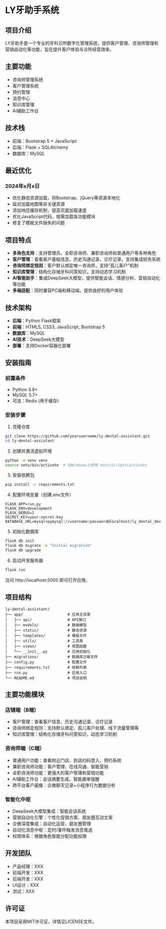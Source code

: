 # LY牙助手系统

## 项目介绍
LY牙助手是一个专业的牙科诊所数字化管理系统，提供客户管理、咨询师管理和营销自动化等功能，旨在提升客户体验与诊所经营效率。

## 主要功能
- 咨询师管理系统
- 客户管理系统
- 预约管理
- 消息中心
- 知识库管理
- AI辅助工作台

## 技术栈
- 前端：Bootstrap 5 + JavaScript
- 后端：Flask + SQLAlchemy
- 数据库：MySQL

## 最近优化

### 2024年x月x日
- 优化静态资源加载，将Bootstrap、jQuery等资源本地化
- 延迟加载地图等非关键资源
- 添加响应缓存机制，提高页面加载速度
- 优化JavaScript代码，按需加载各功能模块
- 修复了模板文件缺失的问题

## 项目特点

- **多角色支持**：支持管理员、全职咨询师、兼职咨询师和普通用户等多种角色
- **客户管理**：查看客户基础信息、历史沟通记录、诊疗记录，支持集成财务系统
- **咨询师绑定规则**：客户默认绑定唯一咨询师，支持"孤儿客户"机制
- **知识库管理**：结构化存储牙科问答知识，支持动态学习机制
- **AI智能助手**：集成DeepSeek大模型，提供智能会话、情感分析、营销自动化等功能
- **多端适配**：同时兼容PC端和移动端，提供良好的用户体验

## 技术架构

- **后端**：Python Flask框架
- **前端**：HTML5, CSS3, JavaScript, Bootstrap 5
- **数据库**：MySQL
- **AI技术**：DeepSeek大模型
- **部署**：支持Docker容器化部署

## 安装指南

### 前置条件

- Python 3.8+
- MySQL 5.7+
- 可选：Redis (用于缓存)

### 安装步骤

1. 克隆仓库

```bash
git clone https://github.com/yourusername/ly-dental-assistant.git
cd ly-dental-assistant
```

2. 创建并激活虚拟环境

```bash
python -m venv venv
source venv/bin/activate  # 在Windows上使用 venv\Scripts\activate
```

3. 安装依赖包

```bash
pip install -r requirements.txt
```

4. 配置环境变量（创建.env文件）

```
FLASK_APP=run.py
FLASK_ENV=development
FLASK_DEBUG=1
SECRET_KEY=your-secret-key
DATABASE_URL=mysql+pymysql://username:password@localhost/ly_dental_dev
```

5. 初始化数据库

```bash
flask db init
flask db migrate -m "Initial migration"
flask db upgrade
```

6. 启动开发服务器

```bash
flask run
```

访问 http://localhost:5000 即可打开应用。

## 项目结构

```
ly-dental-assistant/
├── app/                    # 应用主目录
│   ├── api/                # API接口
│   ├── models/             # 数据模型
│   ├── static/             # 静态资源
│   ├── templates/          # 模板文件
│   ├── utils/              # 工具类
│   ├── views/              # 视图函数
│   └── __init__.py         # 应用初始化
├── migrations/             # 数据库迁移文件
├── config.py               # 配置文件
├── requirements.txt        # 依赖列表
├── run.py                  # 应用入口
└── README.md               # 项目说明
```

## 主要功能模块

### 店铺端（B端）

- 客户管理：查看客户信息、历史沟通记录、诊疗记录
- 咨询师绑定规则：支持默认绑定、孤儿客户处理、线下流量管理等
- 知识库管理：结构化存储牙科问答知识，动态学习机制

### 咨询师端（C端）

- 普通用户功能：查看附近门店、到店扫码登入、预约系统
- 兼职咨询师功能：客户管理、在线沟通、智能营销
- 全职咨询师功能：更强大的客户管理和营销功能
- AI辅助工作台：会话摘要生成、智能跟单提醒
- 跨平台客户画像：企微聊天记录+小程序行为数据分析

### 智能化中枢

- DeepSeek大模型集成：智能会话系统
- 营销自动化引擎：个性化促销方案、朋友圈互动文案
- 企微深度集成：自动化运营、朋友圈管理
- 自动化消息中枢：定时/事件触发消息推送
- 权限体系：根据角色智能分配功能权限

## 开发团队

- 产品经理：XXX
- 前端开发：XXX
- 后端开发：XXX
- UI设计：XXX
- 测试：XXX

## 许可证

本项目采用MIT许可证，详情见LICENSE文件。 